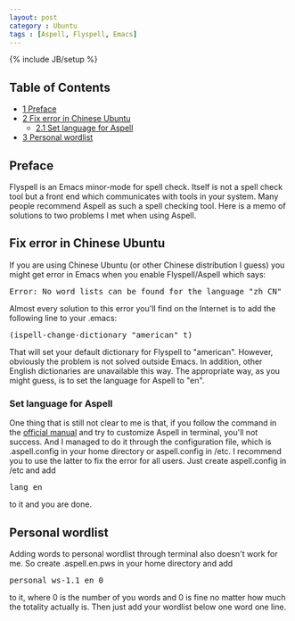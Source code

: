 ```yaml
---
layout: post
category : Ubuntu
tags : [Aspell, Flyspell, Emacs]
---
```

{% include JB/setup %}


<div id="table-of-contents">
<h2>Table of Contents</h2>
<div id="text-table-of-contents">
<ul>
<li><a href="#sec-1">1 Preface</a></li>
<li><a href="#sec-2">2 Fix error in Chinese Ubuntu</a>
<ul>
<li><a href="#sec-2-1">2.1 Set language for Aspell</a></li>
</ul>
</li>
<li><a href="#sec-3">3 Personal wordlist</a></li>
</ul>
</div>
</div>

<div id="outline-container-1" class="outline-2">
<h2 id="sec-1">Preface</h2>
<div class="outline-text-2" id="text-1">

<p>Flyspell is an Emacs minor-mode for spell check. Itself is not a spell check
tool but a front end which communicates with tools in your system. Many people
recommend Aspell as such a spell checking tool. Here is a memo of solutions to
two problems I met when using Aspell.
</p></div>

</div>

<div id="outline-container-2" class="outline-2">
<h2 id="sec-2">Fix error in Chinese Ubuntu</h2>
<div class="outline-text-2" id="text-2">

<p>If you are using Chinese Ubuntu (or other Chinese distribution I guess) you
might get error in Emacs when you enable Flyspell/Aspell which says:
</p>


<pre class="example">Error: No word lists can be found for the language "zh_CN"
</pre>

<p>
Almost every solution to this error you'll find on the Internet is to add the
following line to your .emacs:
</p>


<pre class="example">(ispell-change-dictionary "american" t)
</pre>

<p>
That will set your default dictionary for Flyspell to "american". However,
obviously the problem is not solved outside Emacs. In addition, other English
dictionaries are unavailable this way. The appropriate way, as you might
guess, is to set the language for Aspell to "en".
</p>
</div>

<div id="outline-container-2-1" class="outline-3">
<h3 id="sec-2-1">Set language for Aspell</h3>
<div class="outline-text-3" id="text-2-1">

<p>One thing that is still not clear to me is that, if you follow the command in
the <a href="http://aspell.net/man-html/">official manual</a> and try to customize Aspell in terminal, you'll not success.
And I managed to do it through the configuration file, which is .aspell.config
in your home directory or aspell.config in /etc. I recommend you to use the
latter to fix the error for all users. Just create aspell.config in /etc and
add
</p>


<pre class="example">lang en
</pre>

<p>
to it and you are done.
</p></div>
</div>

</div>

<div id="outline-container-3" class="outline-2">
<h2 id="sec-3">Personal wordlist</h2>
<div class="outline-text-2" id="text-3">

<p>Adding words to personal wordlist through terminal also doesn't work for me.
So create .aspell.en.pws in your home directory and add
</p>


<pre class="example">personal_ws-1.1 en 0
</pre>

<p>
to it, where 0 is the number of you words and 0 is fine no matter how much the
totality actually is. Then just add your wordlist below one word one line.
</p></div>
</div>
